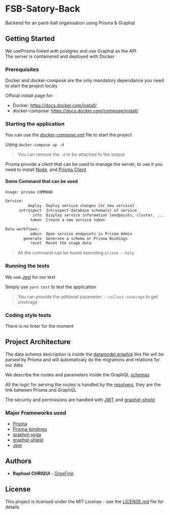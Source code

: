 # FSB-Satory-Back

Backend for an paint-ball organisation using Prisma & Graphql

## Getting Started

We usePrisma linked with postgres and use Graphql as the API</br>
The server is containered and deployed with Docker

### Prerequisites

Docker and docker-compose are the only mandatory dependance you need to start the project localy

Official install page for:

- Docker: https://docs.docker.com/install/
- docker-compose: https://docs.docker.com/compose/install/

### Starting the application

You can use the [docker-compose.yml](./docker-compose.yml) file to start the project

Using `docker-compose up -d`

> You can remove the `-d` to be attached to the output

Prisma provide a client that can be used to manage the server, to use it you need to install [Node](https://nodejs.org/en/download/package-manager/), and [Prisma Client](https://www.prisma.io/docs/prisma-client/)

#### Some Command that can be used

```bash
Usage: prisma COMMAND

Service:
          deploy  Deploy service changes (or new service)
      introspect  Introspect database schema(s) of service
            info  Display service information (endpoints, cluster, ...)
           token  Create a new service token

Data workflows:
           admin  Open service endpoints in Prisma Admin
        generate  Generate a schema or Prisma Bindings
           reset  Reset the stage data
```

> All the command can be found executing `prisma --help`

### Running the tests

We use [Jest](https://jestjs.io/) for our test

Simply use `yarn test` to test the application

> You can provide the aditional parameter: `--collect-coverage` to get coverage

### Coding style tests

There is no linter for the moment

## Project Architecture

The data schema description is inside the [datamodel.graphql](./datamodel.graphql) this file will be parsed by Prisma and will automaticaly do the migrations and relations for our data

We describe the routes and parameters inside the GraphQL [schemas](./src/schema)

All the logic for serving the routes is handled by the [resolvers](./src/resolvers), they are the link between Prisma and GraphQL

The security and permissions are handled with [JWT](./src/jwt.js) and [graphql-shield](./src/permissions.js)

### Major Frameworks used

- [Prisma](https://www.Prisma.io/)
- [Prisma-bindings](https://github.com/prisma-labs/prisma-binding)
- [graphql-yoga](https://github.com/prisma-labs/graphql-yoga)
- [graphql-shield](https://github.com/maticzav/graphql-shield)
- [Jest](https://jestjs.io/)

## Authors

- **Raphael CHRIQUI** - [GreeFine](https://github.com/GreeFine)

## License

This project is licensed under the MIT License - see the [LICENSE.md](LICENSE.md) file for details
